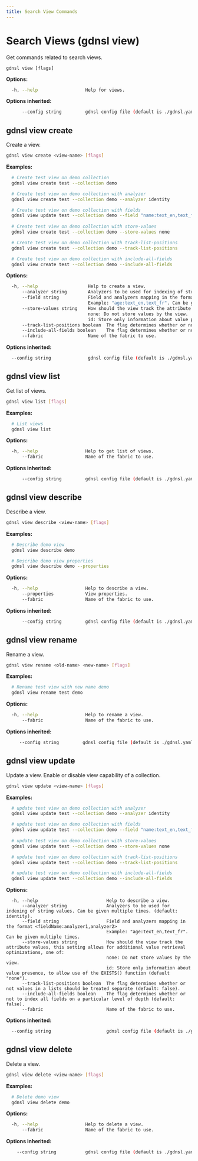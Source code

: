 ```yaml
---
title: Search View Commands
---
```


# Search Views (gdnsl view)

Get commands related to search views.

```
gdnsl view [flags]
```

**Options:**

```bash
  -h, --help                  Help for views.
```

**Options inherited:**

```bash
      --config string         gdnsl config file (default is ./gdnsl.yaml)
```

## gdnsl view create

Create a view.

```bash
gdnsl view create <view-name> [flags]
```

**Examples:**

```bash
  # Create test view on demo collection
  gdnsl view create test --collection demo

  # Create test view on demo collection with analyzer
  gdnsl view create test --collection demo --analyzer identity

  # Create test view on demo collection with fields
  gdnsl view update test --collection demo --field "name:text_en,text_fr" --field "age:text_en"
  
  # Create test view on demo collection with store-values
  gdnsl view create test --collection demo --store-values none

  # Create test view on demo collection with track-list-positions
  gdnsl view create test --collection demo --track-list-positions

  # Create test view on demo collection with include-all-fields
  gdnsl view create test --collection demo --include-all-fields

```

**Options:**

```bash
  -h, --help                   Help to create a view.
      --analyzer string        Analyzers to be used for indexing of string values. Can be given multiple times. (default: identity).
      --field string           Field and analyzers mapping in the format <fieldName:analyzer1,analyzer2> 
                               Example: "age:text_en,text_fr". Can be given multiple times.
      --store-values string    How should the view track the attribute values, this setting allows for additional value retrieval optimizations, one of:
                               none: Do not store values by the view.
                               id: Store only information about value presence, to allow use of the EXISTS() function (default "none").
      --track-list-positions boolean  The flag determines whether or not values in a lists should be treated separate (default: false).
      --include-all-fields boolean    The flag determines whether or not to index all fields on a particular level of depth (default: false).
      --fabric                 Name of the fabric to use.
```

**Options inherited:**

```bash
  --config string              gdnsl config file (default is ./gdnsl.yaml)
```

## gdnsl view list

Get list of views.

```bash
gdnsl view list [flags]
```

**Examples:**

```bash
  # List views
  gdnsl view list

```

**Options:**

```bash
  -h, --help                  Help to get list of views.
      --fabric                Name of the fabric to use.
```

**Options inherited:**

```bash
      --config string         gdnsl config file (default is ./gdnsl.yaml)
```

## gdnsl view describe

Describe a view.

```bash
gdnsl view describe <view-name> [flags]
```

**Examples:**

```bash
  # Describe demo view
  gdnsl view describe demo

  # Describe demo view properties
  gdnsl view describe demo --properties
```

**Options:**

```bash
  -h, --help                  Help to describe a view.
      --properties            View properties.
      --fabric                Name of the fabric to use.
```

**Options inherited:**

```bash
      --config string         gdnsl config file (default is ./gdnsl.yaml)
```

## gdnsl view rename

Rename a view.

```bash
gdnsl view rename <old-name> <new-name> [flags]
```

**Examples:**

```bash
  # Rename test view with new name demo
  gdnsl view rename test demo
```

**Options:**

```bash
  -h, --help                  Help to rename a view.
      --fabric                Name of the fabric to use.
```

**Options inherited:**

```bash
     --config string         gdnsl config file (default is ./gdnsl.yaml)
```

## gdnsl view update

Update a view. Enable or disable view capability of a collection.

```bash
gdnsl view update <view-name> [flags]
```

**Examples:**

```bash
  # update test view on demo collection with analyzer
  gdnsl view update test --collection demo --analyzer identity

  # update test view on demo collection with fields
  gdnsl view update test --collection demo --field "name:text_en,text_fr" --field "age:text_en" 
  
  # update test view on demo collection with store-values
  gdnsl view update test --collection demo --store-values none

  # update test view on demo collection with track-list-positions
  gdnsl view update test --collection demo --track-list-positions

  # update test view on demo collection with include-all-fields
  gdnsl view update test --collection demo --include-all-fields

```

**Options:**

```
  -h, --help                          Help to describe a view.
      --analyzer string               Analyzers to be used for indexing of string values. Can be given multiple times. (default: identity).
      --field string                  Field and analyzers mapping in the format <fieldName:analyzer1,analyzer2> 
                                      Example: "age:text_en,text_fr". Can be given multiple times.
      --store-values string           How should the view track the attribute values, this setting allows for additional value retrieval optimizations, one of:
                                      none: Do not store values by the view.
                                      id: Store only information about value presence, to allow use of the EXISTS() function (default "none").
      --track-list-positions boolean  The flag determines whether or not values in a lists should be treated separate (default: false).
      --include-all-fields boolean    The flag determines whether or not to index all fields on a particular level of depth (default: false).
      --fabric                        Name of the fabric to use.
```

**Options inherited:**

```bash
  --config string                     gdnsl config file (default is ./gdnsl.yaml)
```

## gdnsl view delete

Delete a view.

```bash
gdnsl view delete <view-name> [flags]
```

**Examples:**

```bash
  # Delete demo view
  gdnsl view delete demo

```

**Options:**

```bash
  -h, --help                  Help to delete a view.
      --fabric                Name of the fabric to use.
```

**Options inherited:**

```bash
    --config string           gdnsl config file (default is ./gdnsl.yaml)
```
